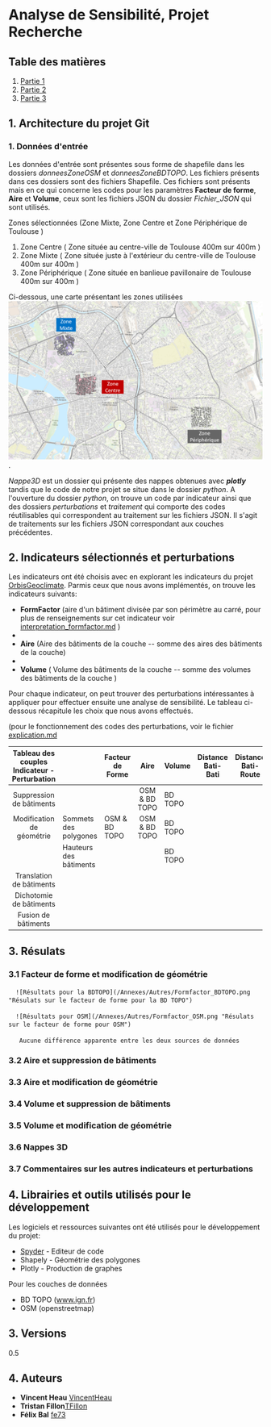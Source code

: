 # Analyse de Sensibilité, Projet Recherche


## Table des matières
1. [Partie 1](#)
2. [Partie 2](#)
3. [Partie 3](#)

## 1. Architecture du projet Git
### 1. Données d'entrée
Les données d'entrée sont présentes sous forme de shapefile dans les dossiers *donneesZoneOSM* et *donneesZoneBDTOPO*. Les fichiers présents dans ces dossiers sont des fichiers Shapefile. Ces fichiers sont présents mais en ce qui concerne les codes pour les paramètres **Facteur de forme**, **Aire** et **Volume**, ceux sont les fichiers JSON du dossier *Fichier_JSON* qui sont utilisés.

Zones sélectionnées (Zone Mixte, Zone Centre et Zone Périphérique de Toulouse )

1. Zone Centre ( Zone située au centre-ville de Toulouse 400m sur 400m )
2. Zone Mixte ( Zone située juste à l'extérieur du centre-ville de Toulouse 400m sur 400m )
3. Zone Périphérique ( Zone située en banlieue pavillonaire de Toulouse 400m sur 400m )

Ci-dessous, une carte présentant les zones utilisées
![Carte des zones à Toulouse](/Annexes/Autres/zone.png "Les 3 zones utilisées dans les tests pour ce projet").

*Nappe3D* est un dossier qui présente des nappes obtenues avec ***plotly*** tandis que le code de notre projet se situe dans le dossier *python*. 
A l'ouverture du dossier *python*, on trouve un code par indicateur ainsi que des dossiers *perturbations* et *traitement* qui comporte des codes réutilisables qui correspondent au traitement sur les fichiers JSON. Il s'agit de traitements sur les fichiers JSON correspondant aux couches précédentes.

## 2. Indicateurs sélectionnés et perturbations

Les indicateurs ont été choisis avec en explorant les indicateurs du projet [OrbisGeoclimate](https://github.com/orbisgis/geoclimate/wiki/Output-data). 
Parmis ceux que nous avons implémentés, on trouve les indicateurs suivants:

* **FormFactor** (aire d'un bâtiment divisée par son périmètre au carré, pour plus de renseignements sur cet indicateur voir [interpretation_formfactor.md](/Annexes/FormFactor/interpretation_formfactor.md) )
* 
* **Aire** (Aire des bâtiments de la couche -- somme des aires des bâtiments de la couche)
* 
* **Volume** ( Volume des bâtiments de la couche -- somme des volumes des bâtiments de la couche )

Pour chaque indicateur, on peut trouver des perturbations intéressantes à appliquer pour effectuer ensuite une analyse de sensibilité. Le tableau ci-dessous récapitule les choix que nous avons effectués.

(pour le fonctionnement des codes des perturbations, voir le fichier [explication.md](/python/perturbations/explication.md)

|   Tableau des couples  Indicateur - Perturbation  |                          | Facteur de Forme |     Aire      | Volume  | Distance  Bati-Bati | Distance  Bati-Route |
|:-------------------------------------------------:|--------------------------|------------------|:-------------:|---------|:-------------------:|----------------------|
|              Suppression  de bâtiments            |                          |                  | OSM & BD TOPO | BD TOPO |                     |                      |
|               Modification de géométrie           |  Sommets  des  polygones |   OSM & BD TOPO  | OSM & BD TOPO | BD TOPO |                     |                      |
|                                                   | Hauteurs  des  bâtiments |                  |               | BD TOPO |                     |                      |
|              Translation de bâtiments             |                          |                  |               |         |                     |                      |
|              Dichotomie de bâtiments              |                          |                  |               |         |                     |                      |
|              Fusion de bâtiments                  |                          |                  |               |         |                     |                      |

## 3. Résulats
### 3.1 Facteur de forme et modification de géométrie
      ![Résultats pour la BDTOPO](/Annexes/Autres/Formfactor_BDTOPO.png "Résulats sur le facteur de forme pour la BD TOPO")
      
      ![Résultats pour OSM](/Annexes/Autres/Formfactor_OSM.png "Résulats sur le facteur de forme pour OSM")
      
       Aucune différence apparente entre les deux sources de données
      
### 3.2 Aire et suppression de bâtiments
### 3.3 Aire et modification de géométrie
### 3.4 Volume et suppression de bâtiments 
### 3.5 Volume et modification de géométrie
### 3.6 Nappes 3D 
### 3.7 Commentaires sur les autres indicateurs et perturbations
## 4. Librairies et outils utilisés pour le développement

Les logiciels et ressources suivantes ont été utilisés pour le développement du projet:

* [Spyder]() - Editeur de code
* Shapely - Géométrie des polygones
* Plotly - Production de graphes

Pour les couches de données
* BD TOPO (www.ign.fr)
* OSM (openstreetmap)

## 3. Versions
0.5
## 4. Auteurs

* **Vincent Heau** [VincentHeau](https://github.com/VincentHeau)
* **Tristan Fillon**[TFillon](https://github.com/TFillon)
* **Félix Bal** [fe73](https://github.com/fe73)
